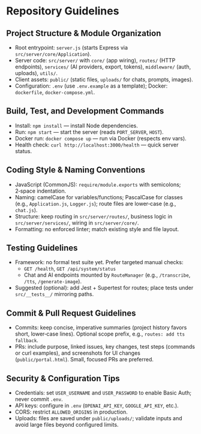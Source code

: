 # Repository Guidelines

## Project Structure & Module Organization
- Root entrypoint: `server.js` (starts Express via `src/server/core/Application`).
- Server code: `src/server/` with `core/` (app wiring), `routes/` (HTTP endpoints), `services/` (AI providers, export, tokens), `middleware/` (auth, uploads), `utils/`.
- Client assets: `public/` (static files, `uploads/` for chats, prompts, images).
- Configuration: `.env` (use `.env.example` as a template); Docker: `dockerfile`, `docker-compose.yml`.

## Build, Test, and Development Commands
- Install: `npm install` — install Node dependencies.
- Run: `npm start` — start the server (reads `PORT_SERVER`, `HOST`).
- Docker run: `docker compose up` — run via Docker (respects env vars).
- Health check: `curl http://localhost:3000/health` — quick server status.

## Coding Style & Naming Conventions
- JavaScript (CommonJS): `require/module.exports` with semicolons; 2‑space indentation.
- Naming: camelCase for variables/functions; PascalCase for classes (e.g., `Application.js`, `Logger.js`); route files are lower‑case (e.g., `chat.js`).
- Structure: keep routing in `src/server/routes/`, business logic in `src/server/services/`, wiring in `src/server/core/`.
- Formatting: no enforced linter; match existing style and file layout.

## Testing Guidelines
- Framework: no formal test suite yet. Prefer targeted manual checks:
  - `GET /health`, `GET /api/system/status`
  - Chat and AI endpoints mounted by `RouteManager` (e.g., `/transcribe`, `/tts`, `/generate-image`).
- Suggested (optional): add Jest + Supertest for routes; place tests under `src/__tests__/` mirroring paths.

## Commit & Pull Request Guidelines
- Commits: keep concise, imperative summaries (project history favors short, lower‑case lines). Optional scope prefix, e.g., `routes: add tts fallback`.
- PRs: include purpose, linked issues, key changes, test steps (commands or curl examples), and screenshots for UI changes (`public/portal.html`). Small, focused PRs are preferred.

## Security & Configuration Tips
- Credentials: set `USER_USERNAME` and `USER_PASSWORD` to enable Basic Auth; never commit `.env`.
- API keys: configure in `.env` (`OPENAI_API_KEY`, `GOOGLE_API_KEY`, etc.).
- CORS: restrict `ALLOWED_ORIGINS` in production.
- Uploads: files are saved under `public/uploads/`; validate inputs and avoid large files beyond configured limits.
